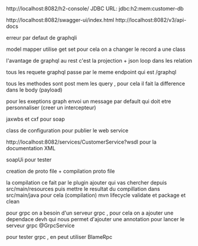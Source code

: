 http://localhost:8082/h2-console/
JDBC URL: jdbc:h2:mem:customer-db

http://localhost:8082/swagger-ui/index.html
http://localhost:8082/v3/api-docs

erreur par defaut de graphqli

model mapper utilise get set pour cela on a changer le record a une class

l'avantage de graphql au rest c'est la projection + json loop dans les relation

tous les requete graphql passe par le meme endpoint qui est /graphql

tous les methodes sont post mem les query , pour cela il fait la difference dans le body (payload)

pour les exeptions graph envoi un message par default qui doit etre personnaliser (creer un intercepteur)

jaxwbs et cxf pour soap

class de configuration pour publier le web service

http://localhost:8082/services/CustomerService?wsdl pour la documentation XML

soapUi pour tester


creation de proto file + compilation proto file

la compilation ce fait par le plugin ajouter qui vas chercher depuis <include>src/main/resources</include>
puis mettre le resultat du compillation dans <outputDirectory>src/main/java</outputDirectory>
pour cela (compilation) mvn lifecycle validate et package et clean

pour grpc on a besoin d'un serveur grpc , pour cela on a ajouter une dependace devh qui nous permet d'ajouter
une annotation pour lancer le serveur grpc @GrpcService

pour tester grpc , en peut utiliser BlameRpc
